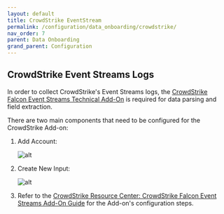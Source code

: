```yaml
---
layout: default
title: CrowdStrike EventStream
permalink: /configuration/data_onboarding/crowdstrike/
nav_order: 7
parent: Data Onboarding
grand_parent: Configuration
---
```



## **CrowdStrike Event Streams Logs**

In order to collect CrowdStrike's Event Streams logs, the [CrowdStrike Falcon Event Streams Technical Add-On](https://splunkbase.splunk.com/app/5082/) is required for data parsing and field extraction. 

There are two main components that need to be configured for the CrowdStrike Add-on: 

1. Add Account: 

    ![alt](https://github.com/VatsalJagani/Splunk-Cyences-App-for-Splunk/blob/CY-283-cyences-doc-migration/docs/assets/crowdstrike_config_add_account.png?raw=true)

2. Create New Input: 

    ![alt](https://github.com/VatsalJagani/Splunk-Cyences-App-for-Splunk/blob/CY-283-cyences-doc-migration/docs/assets/crowdstrike_config_new_input.png?raw=true)

3. Refer to the [CrowdStrike Resource Center: CrowdStrike Falcon Event Streams Add-On Guide](https://www.crowdstrike.com/resources/guides/how-to-install-falcon-event-streams-splunk-add-on/) for the Add-on's configuration steps.

